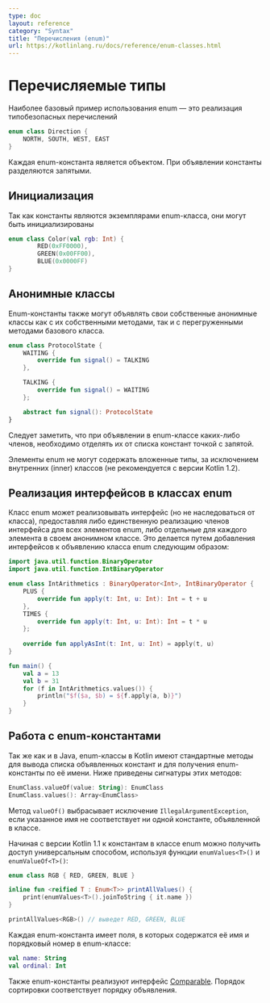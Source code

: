 ```yaml
---
type: doc
layout: reference
category: "Syntax"
title: "Перечисления (enum)"
url: https://kotlinlang.ru/docs/reference/enum-classes.html
---
```


<!--# Enum Classes-->
# Перечисляемые типы

<!--The most basic usage of enum classes is implementing type-safe enums-->
Наиболее базовый пример использования enum — это реализация типобезопасных перечислений

``` kotlin
enum class Direction {
    NORTH, SOUTH, WEST, EAST
}
```

<!--Each enum constant is an object. Enum constants are separated with commas.-->
Каждая enum-константа является объектом. При объявлении константы разделяются запятыми.

<!--## Initialization-->
## Инициализация

<!--Since each enum is an instance of the enum class, they can be initialized-->
Так как константы являются экземплярами enum-класса, они могут быть инициализированы

``` kotlin
enum class Color(val rgb: Int) {
        RED(0xFF0000),
        GREEN(0x00FF00),
        BLUE(0x0000FF)
}
```

<!--## Anonymous Classes-->
## Анонимные классы

<!--Enum constants can also declare their own anonymous classes with their corresponding methods, as well as overriding base methods.-->
Enum-константы также могут объявлять свои собственные анонимные классы как с их собственными методами, так и с перегруженными методами базового класса.

``` kotlin
enum class ProtocolState {
    WAITING {
        override fun signal() = TALKING
    },

    TALKING {
        override fun signal() = WAITING
    };

    abstract fun signal(): ProtocolState
}
```

<!-- If the enum class defines any members, separate the enum constant definitions from the member definitions with a semicolon.-->
Следует заметить, что при объявлении в enum-классе каких-либо членов, необходимо отделять их от списка констант точкой с запятой.

<!-- Enum entries cannot contain nested types other than inner classes (deprecated in Kotlin 1.2). -->
Элементы enum не могут содержать вложенные типы, за исключением внутренних (inner) классов (не рекомендуется с версии Kotlin 1.2).

<!-- ## Implementing Interfaces in Enum Classes -->
## Реализация интерфейсов в классах enum

<!-- An enum class may implement an interface (but not derive from a class), providing either a single interface members implementation for all of the entries, or separate ones for each entry within its anonymous class. This is done by adding the interfaces to the enum class declaration as follows: -->
Класс enum может реализовывать интерфейс (но не наследоваться от класса), предоставляя либо единственную реализацию членов интерфейса для всех элементов enum, либо отдельные для каждого элемента в своем анонимном классе. Это делается путем добавления интерфейсов к объявлению класса enum следующим образом:

```kotlin
import java.util.function.BinaryOperator
import java.util.function.IntBinaryOperator

enum class IntArithmetics : BinaryOperator<Int>, IntBinaryOperator {
    PLUS {
        override fun apply(t: Int, u: Int): Int = t + u
    },
    TIMES {
        override fun apply(t: Int, u: Int): Int = t * u
    };
    
    override fun applyAsInt(t: Int, u: Int) = apply(t, u)
}

fun main() {
    val a = 13
    val b = 31
    for (f in IntArithmetics.values()) {
        println("$f($a, $b) = ${f.apply(a, b)}")
    }
}
```

<!--## Working with Enum Constants-->
## Работа с enum-константами

<!--Just like in Java, enum classes in Kotlin have synthetic methods allowing to list
the defined enum constants and to get an enum constant by its name. The signatures
of these methods are as follows (assuming the name of the enum class is `EnumClass`):-->
Так же как и в Java, enum-классы в Kotlin имеют стандартные методы для вывода списка объявленных констант и для получения enum-константы по её имени.
Ниже приведены сигнатуры этих методов: 

``` kotlin
EnumClass.valueOf(value: String): EnumClass
EnumClass.values(): Array<EnumClass>
```

<!--The `valueOf()` method throws an `IllegalArgumentException` if the specified name does
not match any of the enum constants defined in the class.-->
Метод `valueOf()` выбрасывает исключение `IllegalArgumentException`, если указанное имя не соответствует ни одной константе, объявленной в классе.

<!--Since Kotlin 1.1, it's possible to access the constants in an enum class in a generic way, using
the `enumValues<T>()` and `enumValueOf<T>()` functions:-->
Начиная с версии Kotlin 1.1 к константам в классе enum можно получить доступ универсальным способом, используя функции `enumValues<T>()` и `enumValueOf<T>()`:

```kotlin
enum class RGB { RED, GREEN, BLUE }

inline fun <reified T : Enum<T>> printAllValues() {
    print(enumValues<T>().joinToString { it.name })
}

printAllValues<RGB>() // выведет RED, GREEN, BLUE
```

<!--Every enum constant has properties to obtain its name and position in the enum class declaration:-->
Каждая enum-константа имеет поля, в которых содержатся её имя и порядковый номер в enum-классе:

``` kotlin
val name: String
val ordinal: Int
```

<!--The enum constants also implement the [Comparable](/api/latest/jvm/stdlib/kotlin/-comparable/index.html) interface, with the natural order being the order in which they are defined in the enum class.-->
Также enum-константы реализуют интерфейс [Comparable](http://kotlinlang.org/api/latest/jvm/stdlib/kotlin/-comparable/index.html). Порядок сортировки соответствует порядку объявления.
